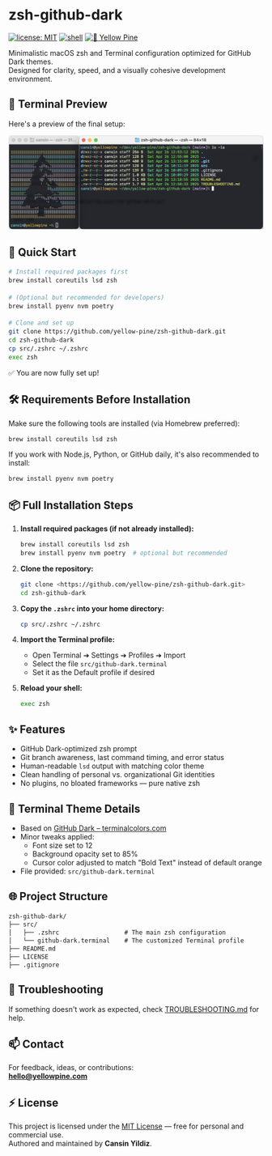 # zsh-github-dark

[![license: MIT](https://img.shields.io/badge/license-MIT-blue.svg)](LICENSE)
[![shell](https://img.shields.io/badge/shell-zsh-green.svg)](https://www.zsh.org/)
[![💛 Yellow Pine](https://img.shields.io/badge/%F0%9F%92%9B%20Yellow%20Pine-gray.svg)](https://github.com/yellow-pine)

Minimalistic macOS zsh and Terminal configuration optimized for GitHub Dark themes.  
Designed for clarity, speed, and a visually cohesive development environment.

## 🎨 Terminal Preview

Here's a preview of the final setup:

![Terminal Preview](assets/terminal-preview.png)

## 🚀 Quick Start

```bash
# Install required packages first
brew install coreutils lsd zsh

# (Optional but recommended for developers)
brew install pyenv nvm poetry

# Clone and set up
git clone https://github.com/yellow-pine/zsh-github-dark.git
cd zsh-github-dark
cp src/.zshrc ~/.zshrc
exec zsh
```

✅ You are now fully set up!

## 🛠 Requirements Before Installation

Make sure the following tools are installed (via Homebrew preferred):

```bash
brew install coreutils lsd zsh
```

If you work with Node.js, Python, or GitHub daily, it's also recommended to install:

```bash
brew install pyenv nvm poetry
```

## 📦 Full Installation Steps

1. **Install required packages (if not already installed):**

    ```bash
    brew install coreutils lsd zsh
    brew install pyenv nvm poetry  # optional but recommended
    ```

2. **Clone the repository:**

    ```bash
    git clone <https://github.com/yellow-pine/zsh-github-dark.git>
    cd zsh-github-dark
    ```

3. **Copy the `.zshrc` into your home directory:**

    ```bash
    cp src/.zshrc ~/.zshrc
    ```

4. **Import the Terminal profile:**

    - Open Terminal ➔ Settings ➔ Profiles ➔ Import
    - Select the file `src/github-dark.terminal`
    - Set it as the Default profile if desired

5. **Reload your shell:**

    ```bash
    exec zsh
    ```

## ✨ Features

- GitHub Dark-optimized zsh prompt
- Git branch awareness, last command timing, and error status
- Human-readable `lsd` output with matching color theme
- Clean handling of personal vs. organizational Git identities
- No plugins, no bloated frameworks — pure native zsh

## 🎨 Terminal Theme Details

- Based on [GitHub Dark – terminalcolors.com](https://terminalcolors.com/themes/github/dark/)
- Minor tweaks applied:
  - Font size set to 12
  - Background opacity set to 85%
  - Cursor color adjusted to match "Bold Text" instead of default orange
- File provided: `src/github-dark.terminal`

## 🌐 Project Structure

```plaintext
zsh-github-dark/
├── src/
│   ├── .zshrc                  # The main zsh configuration
│   └── github-dark.terminal    # The customized Terminal profile
├── README.md
├── LICENSE
├── .gitignore
```

## 🔵 Troubleshooting

If something doesn't work as expected, check [TROUBLESHOOTING.md](TROUBLESHOOTING.md) for help.

## 📫 Contact

For feedback, ideas, or contributions:  
**<hello@yellowpine.com>**

## ⚡ License

This project is licensed under the [MIT License](LICENSE) — free for personal and commercial use.  
Authored and maintained by **Cansin Yildiz**.

